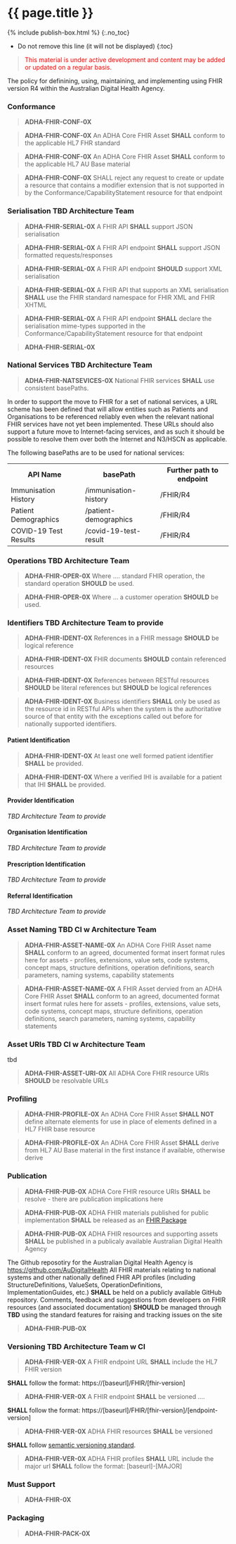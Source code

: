 # {{ page.title }}
{% include publish-box.html %}
{:.no_toc}
<!-- TOC  the css styling for this is \pages\assets\css\project.css under 'markdown-toc'-->
* Do not remove this line (it will not be displayed)
{:toc}

> <p style="color:#ff0000;">This material is under active development and content may be added or updated on a regular basis.</p>


The policy for definining, using, maintaining, and implementing using FHIR version R4 within the Australian Digital Health Agency.

### Conformance


> **ADHA-FHIR-CONF-0X** 

> **ADHA-FHIR-CONF-0X** An ADHA Core FHIR Asset **SHALL** conform to the applicable HL7 FHR standard

> **ADHA-FHIR-CONF-0X** An ADHA Core FHIR Asset **SHALL** conform to the applicable HL7 AU Base material

> **ADHA-FHIR-CONF-0X** SHALL reject any request to create or update a resource that contains a modifier extension that is not supported in by the Conformance/CapabilityStatement resource for that endpoint

### Serialisation TBD Architecture Team

> **ADHA-FHIR-SERIAL-0X** A FHIR API **SHALL** support JSON serialisation

> **ADHA-FHIR-SERIAL-0X** A FHIR API endpoint **SHALL** support JSON formatted requests/responses

> **ADHA-FHIR-SERIAL-0X** A FHIR API endpoint **SHOULD** support XML serialisation

> **ADHA-FHIR-SERIAL-0X** A FHIR API that supports an XML serialisation **SHALL** use the FHIR standard namespace for FHIR XML and FHIR XHTML 

> **ADHA-FHIR-SERIAL-0X** A FHIR API endpoint **SHALL** declare the serialisation mime-types supported in the Conformance/CapabilityStatement resource for that endpoint

> **ADHA-FHIR-SERIAL-0X**



### National Services TBD Architecture Team

> **ADHA-FHIR-NATSEVICES-0X** National FHIR services **SHALL** use consistent basePaths.

In order to support the move to FHIR for a set of national services, a URL scheme has been defined that will allow entities such as Patients and Organisations to be referenced reliably even when the relevant national FHIR services have not yet been implemented. These URLs should also support a future move to Internet-facing services, and as such it should be possible to resolve them over both the Internet and N3/HSCN as applicable.

The following basePaths are to be used for national services:

<table class="list" width="100%">
    <tr>
        <th>API Name</th>
        <th>basePath</th>
        <th>Further path to endpoint</th>
    </tr>
    <tr>
        <td>Immunisation History</td>
        <td>/immunisation-history</td>
        <td>/FHIR/R4</td>
    </tr>
    <tr>
        <td>Patient Demographics</td>
        <td>/patient-demographics</td>
        <td>/FHIR/R4</td>
    </tr>
    <tr>
        <td>COVID-19 Test Results</td>
        <td>/covid-19-test-result</td>
        <td>/FHIR/R4</td>
    </tr>
</table>



### Operations TBD Architecture Team

> **ADHA-FHIR-OPER-0X** Where .... standard FHIR operation, the standard operation **SHOULD** be used.

> **ADHA-FHIR-OPER-0X** Where ... a customer operation **SHOULD** be used.



### Identifiers TBD Architecture Team to provide


> **ADHA-FHIR-IDENT-0X** References in a FHIR message **SHOULD** be logical reference

> **ADHA-FHIR-IDENT-0X** FHIR documents **SHOULD** contain referenced resources 

> **ADHA-FHIR-IDENT-0X** References between RESTful resources **SHOULD** be literal references but **SHOULD** be logical references

> **ADHA-FHIR-IDENT-0X** Business identifiers **SHALL** only be used as the resource id in RESTful APIs when the system is the authoritative source of that entity with the exceptions called out before for nationally supported identifiers.



#### Patient Identification

> **ADHA-FHIR-IDENT-0X** At least one well formed patient identifier **SHALL** be provided. 

> **ADHA-FHIR-IDENT-0X** Where a verified IHI is available for a patient that IHI **SHALL** be provided.



#### Provider Identification

*TBD Architecture Team to provide*



#### Organisation Identification

*TBD Architecture Team to provide*



#### Prescription Identification

*TBD Architecture Team to provide*



#### Referral Identification 

*TBD Architecture Team to provide*




### Asset Naming TBD CI w Architecture Team

> **ADHA-FHIR-ASSET-NAME-0X** An ADHA Core FHIR Asset name **SHALL** conform to an agreed, documented format
insert format rules here for assets - profiles, extensions, value sets, code systems, concept maps, structure definitions, operation definitions, search parameters, naming systems, capability statements

> **ADHA-FHIR-ASSET-NAME-0X** A FHIR Asset dervied from an ADHA Core FHIR Asset **SHALL** conform to an agreed, documented format
insert format rules here for assets - profiles, extensions, value sets, code systems, concept maps, structure definitions, operation definitions, search parameters, naming systems, capability statements



### Asset URIs TBD CI w Architecture Team

tbd

> **ADHA-FHIR-ASSET-URI-0X** All ADHA Core FHIR resource URIs **SHOULD** be resolvable URLs



### Profiling

> **ADHA-FHIR-PROFILE-0X** An ADHA Core FHIR Asset **SHALL NOT** define alternate elements for use in place of elements defined in a HL7 FHIR base resource

> **ADHA-FHIR-PROFILE-0X** An ADHA Core FHIR Asset **SHALL** derive from HL7 AU Base material in the first instance if available, otherwise derive 



### Publication 

> **ADHA-FHIR-PUB-0X** ADHA Core FHIR resource URIs **SHALL** be resolve - there are publication implications here

> **ADHA-FHIR-PUB-0X** ADHA FHIR materials published for public implementation **SHALL** be released as an [FHIR Package](https://registry.fhir.org/learn)

> **ADHA-FHIR-PUB-0X** ADHA FHIR resources and supporting assets **SHALL** be published in a publicaly available Australian Digital Health Agency

The Github reposotiry for the Australian Digital Health Agency is https://github.com/AuDigitalHealth
All FHIR materials relating to national systems and other nationally defined FHIR API profiles (including StructureDefinitions, ValueSets, OperationDefinitions, ImplementationGuides, etc.) **SHALL** be held on a publicly available GitHub repository.
Comments, feedback and suggestions from developers on FHIR resources (and associated documentation) **SHOULD** be managed through **TBD** using the standard features for raising and tracking issues on the site

> **ADHA-FHIR-PUB-0X**



### Versioning TBD Architecture Team w CI

> **ADHA-FHIR-VER-0X** A FHIR endpoint URL **SHALL** include the HL7 FHIR version

**SHALL** follow the format: https://[baseurl]/FHIR/[fhir-version]

> **ADHA-FHIR-VER-0X** A FHIR endpoint **SHALL** be versioned ....

**SHALL** follow the format: https://[baseurl]/FHIR/[fhir-version]/[endpoint-version]

> **ADHA-FHIR-VER-0X** ADHA FHIR resources **SHALL** be versioned 

**SHALL** follow [semantic versioning standard](https://semver.org/).

> **ADHA-FHIR-VER-0X** ADHA FHIR profiles **SHALL** URL include the major url
**SHALL** follow the format: [baseurl]-[MAJOR] 

### Must Support

> **ADHA-FHIR-0X**

### Packaging

> **ADHA-FHIR-PACK-0X**


